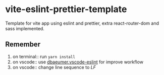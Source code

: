 # vite-eslint-prettier-template
Template for vite app using eslint and prettier, extra react-router-dom and sass implemented.

## Remember
1. on terminal:: run ```yarn install```
2. on vscode:: use [dbaeumer.vscode-eslint](dbaeumer.vscode-eslint) for improve workflow
3. on vscode:: change line sequence to *LF*
